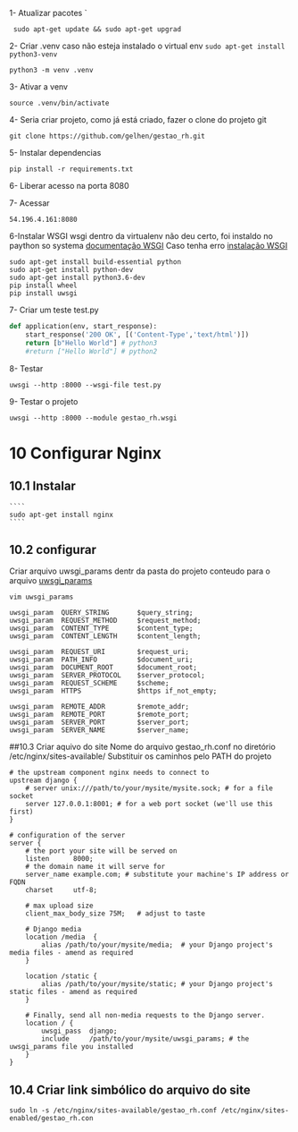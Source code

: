 
1- Atualizar pacotes 
` 

` 
 sudo apt-get update && sudo apt-get upgrad
`

2- Criar .venv
caso não esteja instalado o virtual env `sudo apt-get install python3-venv` 
 
```
python3 -m venv .venv
```

3- Ativar a venv

```
source .venv/bin/activate
```

4- Seria criar projeto, como já está criado,  fazer o clone do projeto git

```git
git clone https://github.com/gelhen/gestao_rh.git
```

5- Instalar dependencias

````
pip install -r requirements.txt
````

6- Liberar acesso na porta 8080 

7- Acessar 

````
54.196.4.161:8080
````

6-Instalar WSGI
  wsgi dentro da virtualenv não deu certo, foi instaldo no paython so systema
  [documentação WSGI](https://uwsgi-docs.readthedocs.io/en/latest/tutorials/Django_and_nginx.html)
  Caso tenha erro [instalação WSGI](https://uwsgi-docs.readthedocs.io/en/latest/Install.html)
  

````
sudo apt-get install build-essential python
sudo apt-get install python-dev
sudo apt-get install python3.6-dev
pip install wheel
pip install uwsgi
````

7- Criar um teste test.py

````python
def application(env, start_response):
    start_response('200 OK', [('Content-Type','text/html')])
    return [b"Hello World"] # python3
    #return ["Hello World"] # python2
````
8- Testar 

````
uwsgi --http :8000 --wsgi-file test.py
````
9- Testar o projeto

````
uwsgi --http :8000 --module gestao_rh.wsgi
````

# 10 Configurar Nginx

## 10.1 Instalar

    ````
    sudo apt-get install nginx
    ````
## 10.2 configurar
Criar arquivo uwsgi_params dentr da pasta do projeto
conteudo para o arquivo [uwsgi_params](https://github.com/nginx/nginx/blob/master/conf/uwsgi_params)
```
vim uwsgi_params

uwsgi_param  QUERY_STRING       $query_string;
uwsgi_param  REQUEST_METHOD     $request_method;
uwsgi_param  CONTENT_TYPE       $content_type;
uwsgi_param  CONTENT_LENGTH     $content_length;

uwsgi_param  REQUEST_URI        $request_uri;
uwsgi_param  PATH_INFO          $document_uri;
uwsgi_param  DOCUMENT_ROOT      $document_root;
uwsgi_param  SERVER_PROTOCOL    $server_protocol;
uwsgi_param  REQUEST_SCHEME     $scheme;
uwsgi_param  HTTPS              $https if_not_empty;

uwsgi_param  REMOTE_ADDR        $remote_addr;
uwsgi_param  REMOTE_PORT        $remote_port;
uwsgi_param  SERVER_PORT        $server_port;
uwsgi_param  SERVER_NAME        $server_name;
```

##10.3 Criar aquivo do site
 Nome do arquivo gestao_rh.conf no diretório /etc/nginx/sites-available/
 Substituir os caminhos pelo PATH do projeto

````
# the upstream component nginx needs to connect to
upstream django {
    # server unix:///path/to/your/mysite/mysite.sock; # for a file socket
    server 127.0.0.1:8001; # for a web port socket (we'll use this first)
}

# configuration of the server
server {
    # the port your site will be served on
    listen      8000;
    # the domain name it will serve for
    server_name example.com; # substitute your machine's IP address or FQDN
    charset     utf-8;

    # max upload size
    client_max_body_size 75M;   # adjust to taste

    # Django media
    location /media  {
        alias /path/to/your/mysite/media;  # your Django project's media files - amend as required
    }

    location /static {
        alias /path/to/your/mysite/static; # your Django project's static files - amend as required
    }

    # Finally, send all non-media requests to the Django server.
    location / {
        uwsgi_pass  django;
        include     /path/to/your/mysite/uwsgi_params; # the uwsgi_params file you installed
    }
}
````
 ## 10.4 Criar link simbólico do arquivo do site
 
 ```
 sudo ln -s /etc/nginx/sites-available/gestao_rh.conf /etc/nginx/sites-enabled/gestao_rh.con
 ```
